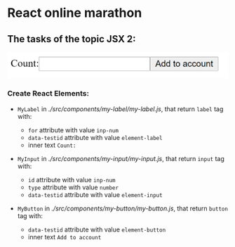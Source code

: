 # React online marathon

## The tasks of the topic JSX 2:

![form](./img/docs.png)

### Create React Elements:
- `MyLabel` in *./src/components/my-label/my-label.js*, that return `label` tag with:
    - `for` attribute with value `inp-num`
    - `data-testid` attribute with value `element-label`
    - inner text `Count:`

- `MyInput` in *./src/components/my-input/my-input.js*, that return `input` tag with:
    - `id` attribute with value `inp-num`
    - `type` attribute with value `number`
    - `data-testid` attribute with value `element-input`

- `MyButton` in *./src/components/my-button/my-button.js*, that return `button` tag with:
    - `data-testid` attribute with value `element-button`    
    - inner text `Add to account`
